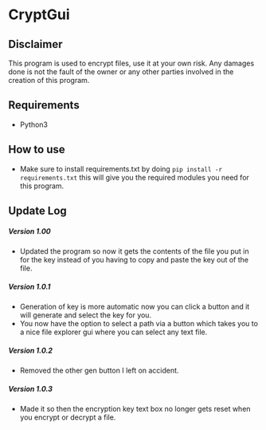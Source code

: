 # CryptGui
## Disclaimer
This program is used to encrypt files, use it at your own risk. Any damages done is not the fault of the owner or any other parties involved in the creation of this program.
## Requirements
- Python3
## How to use 
- Make sure to install requirements.txt by doing `pip install -r requirements.txt` this will give you the required modules you need for this program.
## Update Log
##### Version 1.00
- Updated the program so now it gets the contents of the file you put in for the key instead of you having to copy and paste the key out of the file.
##### Version 1.0.1
- Generation of key is more automatic now you can click a button and it will generate and select the key for you.
- You now have the option to select a path via a button which takes you to a nice file explorer gui where you can select any text file.
##### Version 1.0.2
- Removed the other gen button I left on accident.
##### Version 1.0.3
- Made it so then the encryption key text box no longer gets reset when you encrypt or decrypt a file.
